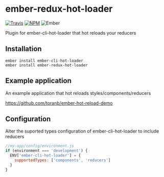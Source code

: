 # ember-redux-hot-loader

[![Travis][ci-img]][ci-url] [![NPM][npm-img]][npm-url] ![Ember][ember-img]

Plugin for ember-cli-hot-loader that hot reloads your reducers

## Installation

```
ember install ember-cli-hot-loader
ember install ember-redux-hot-loader
```

## Example application

An example application that hot reloads styles/components/reducers

https://github.com/toranb/ember-hot-reload-demo


## Configuration

Alter the suported types configuration of ember-cli-hot-loader to include reducers

```javascript
//my-app/config/environment.js
if (environment === 'development') {
  ENV['ember-cli-hot-loader'] = {
    supportedTypes: ['components', 'reducers']
  }
}
```
[ci-img]: https://img.shields.io/travis/ember-redux/ember-redux-hot-loader.svg "Travis CI Build Status"
[ci-url]: https://travis-ci.org/ember-redux/ember-redux-hot-loader
[ember-img]: https://img.shields.io/badge/ember-3.0+-green.svg "Ember 3.0+"
[npm-img]: https://img.shields.io/npm/v/ember-redux-hot-loader.svg "NPM Version"
[npm-url]: https://www.npmjs.com/package/ember-redux-hot-loader
